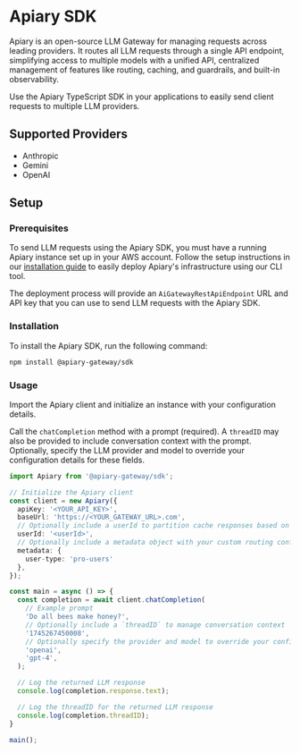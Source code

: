 # Apiary SDK

Apiary is an open-source LLM Gateway for managing requests across leading providers. It routes all LLM requests through a single API endpoint, simplifying access to multiple models with a unified API, centralized management of features like routing, caching, and guardrails, and built-in observability.

Use the Apiary TypeScript SDK in your applications to easily send client requests to multiple LLM providers.

## Supported Providers

* Anthropic
* Gemini
* OpenAI

## Setup

### Prerequisites
To send LLM requests using the Apiary SDK, you must have a running Apiary instance set up
in your AWS account. Follow the setup instructions in our [installation guide](https://github.com/Apiary-gateway/cli) to easily deploy Apiary's infrastructure using our CLI tool.

The deployment process will provide an `AiGatewayRestApiEndpoint` URL and API key that you can use
to send LLM requests with the Apiary SDK.

### Installation

To install the Apiary SDK, run the following command:
```bash
npm install @apiary-gateway/sdk
```

### Usage

Import the Apiary client and initialize an instance with your configuration details. 

Call the `chatCompletion` method with a prompt (required). 
A `threadID` may also be provided to include conversation context with the prompt. 
Optionally, specify the LLM provider and model to override your configuration details for these fields. 

```ts
import Apiary from '@apiary-gateway/sdk';

// Initialize the Apiary client
const client = new Apiary({
  apiKey: '<YOUR_API_KEY>',
  baseUrl: 'https://<YOUR_GATEWAY_URL>.com',
  // Optionally include a userId to partition cache responses based on userId
  userId: '<userId>',
  // Optionally include a metadata object with your custom routing configuration groups
  metadata: {
    user-type: 'pro-users'
  },
});

const main = async () => {
  const completion = await client.chatCompletion(
    // Example prompt
    'Do all bees make honey?',
    // Optionally include a `threadID` to manage conversation context 
    '1745267450008',
    // Optionally specify the provider and model to override your configuration defaults
    'openai',
    'gpt-4',
  );

  // Log the returned LLM response
  console.log(completion.response.text);

  // Log the threadID for the returned LLM response
  console.log(completion.threadID);
}

main();
```
